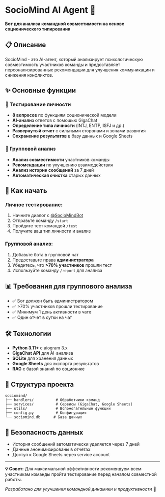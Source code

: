 # SocioMind AI Agent 🤖

**Бот для анализа командной совместимости на основе соционического типирования**

## 📋 Описание

SocioMind - это AI-агент, который анализирует психологическую совместимость участников команды и предоставляет персонализированные рекомендации для улучшения коммуникации и снижения конфликтов.

## ✨ Основные функции

### 🔮 Тестирование личности
- **8 вопросов** по функциям соционической модели
- **AI-анализ** ответов с помощью GigaChat
- **Определение типа личности** (INTJ, ENTP, ISFJ и др.)
- **Развернутый отчет** с сильными сторонами и зонами развития
- **Сохранение результатов** в базу данных и Google Sheets

### 👥 Групповой анализ
- **Анализ совместимости** участников команды
- **Рекомендации** по улучшению взаимодействия
- **Анализ истории сообщений** за 7 дней
- **Автоматическая очистка** старых данных

## 🚀 Как начать

### Личное тестирование:
1. Начните диалог с [@SocioMindBot](https://t.me/SocioMindBot)
2. Отправьте команду `/start`
3. Пройдите тест командой `/test`
4. Получите ваш тип личности и анализ

### Групповой анализ:
1. Добавьте бота в групповой чат
2. Предоставьте права **администратора**
3. Убедитесь, что **>70% участников** прошли тест
4. Используйте команду `/report` для анализа

## 📊 Требования для группового анализа

- ✅ Бот должен быть администратором
- ✅ >70% участников прошли тестирование
- ✅ Минимум 1 день активности в чате
- ✅ Один отчет в сутки на чат

## 🛠 Технологии

- **Python 3.11+** с aiogram 3.x
- **GigaChat API** для AI-анализа
- **SQLite** для хранения данных
- **Google Sheets** для экспорта результатов
- **RAG** с базой знаний по соционике

## 📁 Структура проекта

```
sociomind/
├── handlers/          # Обработчики команд
├── services/          # Сервисы (GigaChat, Google Sheets)
├── utils/             # Вспомогательные функции
├── config.py          # Конфигурация
└── sociomind.db      # База данных
```

## 🔐 Безопасность данных

- История сообщений автоматически удаляется через 7 дней
- Данные анонимизированы в отчетах
- Доступ к Google Sheets через service account

---

**💡 Совет:** Для максимальной эффективности рекомендуем всем участникам команды пройти тестирование перед началом совместной работы.

*Разработано для улучшения командной динамики и продуктивности* 🚀